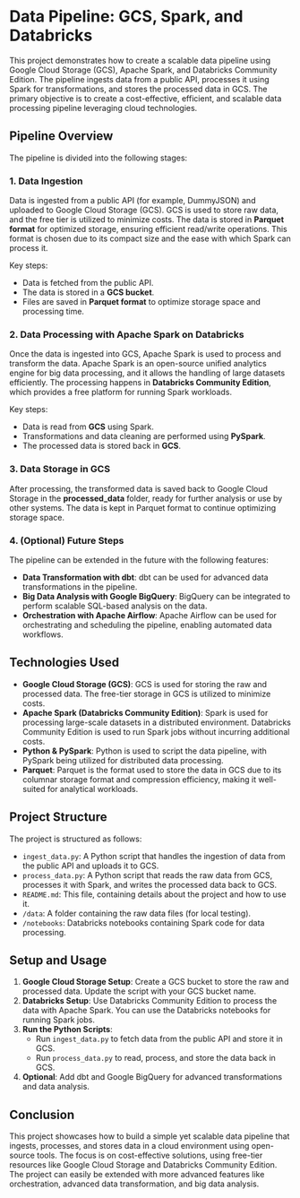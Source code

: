 # Data Pipeline: GCS, Spark, and Databricks

This project demonstrates how to create a scalable data pipeline using Google Cloud Storage (GCS), Apache Spark, and Databricks Community Edition. The pipeline ingests data from a public API, processes it using Spark for transformations, and stores the processed data in GCS. The primary objective is to create a cost-effective, efficient, and scalable data processing pipeline leveraging cloud technologies.

## Pipeline Overview

The pipeline is divided into the following stages:

### 1. Data Ingestion

Data is ingested from a public API (for example, DummyJSON) and uploaded to Google Cloud Storage (GCS). GCS is used to store raw data, and the free tier is utilized to minimize costs. The data is stored in **Parquet format** for optimized storage, ensuring efficient read/write operations. This format is chosen due to its compact size and the ease with which Spark can process it.

Key steps:
- Data is fetched from the public API.
- The data is stored in a **GCS bucket**.
- Files are saved in **Parquet format** to optimize storage space and processing time.

### 2. Data Processing with Apache Spark on Databricks

Once the data is ingested into GCS, Apache Spark is used to process and transform the data. Apache Spark is an open-source unified analytics engine for big data processing, and it allows the handling of large datasets efficiently. The processing happens in **Databricks Community Edition**, which provides a free platform for running Spark workloads.

Key steps:
- Data is read from **GCS** using Spark.
- Transformations and data cleaning are performed using **PySpark**.
- The processed data is stored back in **GCS**.

### 3. Data Storage in GCS

After processing, the transformed data is saved back to Google Cloud Storage in the **processed_data** folder, ready for further analysis or use by other systems. The data is kept in Parquet format to continue optimizing storage space.

### 4. (Optional) Future Steps

The pipeline can be extended in the future with the following features:
- **Data Transformation with dbt**: dbt can be used for advanced data transformations in the pipeline.
- **Big Data Analysis with Google BigQuery**: BigQuery can be integrated to perform scalable SQL-based analysis on the data.
- **Orchestration with Apache Airflow**: Apache Airflow can be used for orchestrating and scheduling the pipeline, enabling automated data workflows.

## Technologies Used

- **Google Cloud Storage (GCS)**: GCS is used for storing the raw and processed data. The free-tier storage in GCS is utilized to minimize costs.
- **Apache Spark (Databricks Community Edition)**: Spark is used for processing large-scale datasets in a distributed environment. Databricks Community Edition is used to run Spark jobs without incurring additional costs.
- **Python & PySpark**: Python is used to script the data pipeline, with PySpark being utilized for distributed data processing.
- **Parquet**: Parquet is the format used to store the data in GCS due to its columnar storage format and compression efficiency, making it well-suited for analytical workloads.

## Project Structure

The project is structured as follows:

- `ingest_data.py`: A Python script that handles the ingestion of data from the public API and uploads it to GCS.
- `process_data.py`: A Python script that reads the raw data from GCS, processes it with Spark, and writes the processed data back to GCS.
- `README.md`: This file, containing details about the project and how to use it.
- `/data`: A folder containing the raw data files (for local testing).
- `/notebooks`: Databricks notebooks containing Spark code for data processing.

## Setup and Usage

1. **Google Cloud Storage Setup**: Create a GCS bucket to store the raw and processed data. Update the script with your GCS bucket name.
2. **Databricks Setup**: Use Databricks Community Edition to process the data with Apache Spark. You can use the Databricks notebooks for running Spark jobs.
3. **Run the Python Scripts**: 
   - Run `ingest_data.py` to fetch data from the public API and store it in GCS.
   - Run `process_data.py` to read, process, and store the data back in GCS.
4. **Optional**: Add dbt and Google BigQuery for advanced transformations and data analysis.

## Conclusion

This project showcases how to build a simple yet scalable data pipeline that ingests, processes, and stores data in a cloud environment using open-source tools. The focus is on cost-effective solutions, using free-tier resources like Google Cloud Storage and Databricks Community Edition. The project can easily be extended with more advanced features like orchestration, advanced data transformation, and big data analysis.


